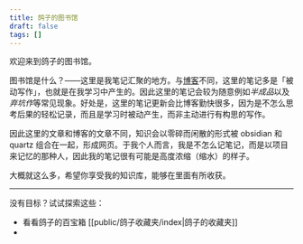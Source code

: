 ```yaml
---
title: 鸽子的图书馆
draft: false
tags: []
---
```

欢迎来到鸽子的图书馆。

图书馆是什么？——这里是我笔记汇聚的地方。与[博客](https://blog.whispery.top)不同，这里的笔记多是「被动写作」，也就是在我学习中产生的。因此这里的笔记会较为随意例如*半成品*以及*弃坑作*等常见现象。好处是，这里的笔记更新会比博客勤快很多，因为是不怎么思考后果的轻松记录，而且是学习时被动产生，而非主动进行有构思的写作。

因此这里的文章和博客的文章不同，知识会以零碎而闲散的形式被 obsidian 和 quartz 组合在一起，形成网页。于我个人而言，我是不怎么记笔记，而是以项目来记忆的那种人，因此我的笔记很有可能是高度浓缩（缩水）的样子。

大概就这么多，希望你享受我的知识库，能够在里面有所收获。

---

没有目标？试试探索这些：
- 看看鸽子的百宝箱 [[public/鸽子收藏夹/index|鸽子的收藏夹]]
- 